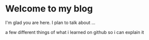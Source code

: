 # Welcome to my blog

I'm glad you are here. I plan to talk about ...

a few different things of what i learned on github so i can explain it

